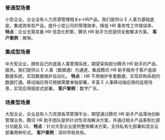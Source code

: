 ### 普通型场景
小型企业，企业没有人力资源管理相关e-HR产品，我们提供以 E 人事为基础底座，集成效率型产品，提升小型公司的管理效率，降低 HR 事务性工作错误率。
**特点**：企业无需具备 HR 信息化积累，腾讯 HR 助手为您提供全套解决方案。
**客户案例**：微保。

### 集成型场景
中大型企业，拥有自己的底层人事管理系统，期望采购部分腾讯 HR 助手的产品、服务。我们提供以 E 人事（数据通）为通道，集成腾讯 HR 助手服务于客户底层数据系统，实现数据维护自动化。
**特点**：HR 不用维护多套数据，实现异构系统的数据打通。移动端应用可根据需要单独部署，丰富 E 人事移动端应用的适用场景，实现应用插拔式部署。
**客户案例**：数字广东。

### 场景型场景
大型企业，企业自有人力资源各项管理平台，期望通过腾讯 HR 助手产品落地创新管理业务。腾讯 HR 助手团队提供针对性咨询解决方案，并通过相关产品客制化部分功能及 UI。
**特点**：针对大型企业提供整体解决方案，支持私有化部署和混合云部署两种形式。
**客户案例**：深圳市税务局。



